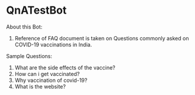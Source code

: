 # QnATestBot
About this Bot:
1. Reference of FAQ document is taken on Questions commonly asked on COVID-19 vaccinations in India.

Sample Questions:

1. What are the side effects of the vaccine?
2. How can i get vaccinated?
3. Why vaccination of covid-19?
4. What is the website?


